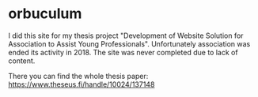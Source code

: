 # orbuculum
I did this site for my thesis project "Development of Website Solution for Association to Assist Young Professionals". 
Unfortunately association was ended its activity in 2018. 
The site was never completed due to lack of content.

There you can find the whole thesis paper: https://www.theseus.fi/handle/10024/137148
